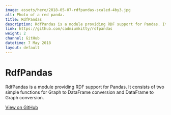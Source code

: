 ```yaml
---
image: assets/hero/2018-05-07-rdfpandas-scaled-4by3.jpg
alt: Photo of a red panda.
title: RdfPandas
description: RdfPandas is a module providing RDF support for Pandas. It consists of two simple functions for Graph to DataFrame conversion and DataFrame to Graph conversion.
link: https://github.com/cadmiumkitty/rdfpandas
weight: 2
channel: GitHub
datetime: 7 May 2018
layout: default
---
```


# RdfPandas

RdfPandas is a module providing RDF support for Pandas. It consists of two simple functions for Graph to DataFrame conversion and DataFrame to Graph conversion.

[View on GitHub](https://github.com/cadmiumkitty/rdfpandas)